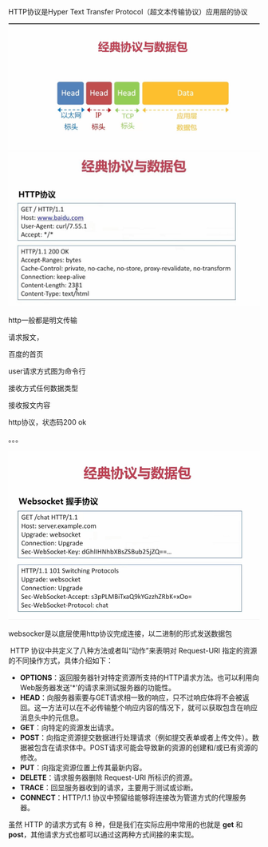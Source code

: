HTTP协议是Hyper Text Transfer Protocol（超文本传输协议）应用层的协议

<img src="images\http.png" alt="http" style="zoom: 67%;" />

<img src="images\http.jpg" alt="http" style="zoom:67%;" />

http一般都是明文传输 

请求报文，

百度的首页

user请求方式图为命令行

接收方式任何数据类型

接收报文内容

http协议，状态码200 ok

。。。

<img src="images\http(1).png" alt="http(1)" style="zoom: 67%;" />

   websocker是以底层使用http协议完成连接，以二进制的形式发送数据包

​    HTTP 协议中共定义了八种方法或者叫“动作”来表明对 Request-URI 指定的资源的不同操作方式，具体介绍如下：

-  **OPTIONS**：返回服务器针对特定资源所支持的HTTP请求方法。也可以利用向Web服务器发送'*'的请求来测试服务器的功能性。
-  **HEAD**：向服务器索要与GET请求相一致的响应，只不过响应体将不会被返回。这一方法可以在不必传输整个响应内容的情况下，就可以获取包含在响应消息头中的元信息。
-  **GET**：向特定的资源发出请求。
-  **POST**：向指定资源提交数据进行处理请求（例如提交表单或者上传文件）。数据被包含在请求体中。POST请求可能会导致新的资源的创建和/或已有资源的修改。
-  **PUT**：向指定资源位置上传其最新内容。
-  **DELETE**：请求服务器删除 Request-URI 所标识的资源。
-  **TRACE**：回显服务器收到的请求，主要用于测试或诊断。
-  **CONNECT**：HTTP/1.1 协议中预留给能够将连接改为管道方式的代理服务器。

虽然 HTTP 的请求方式有 8 种，但是我们在实际应用中常用的也就是 **get** 和 **post**，其他请求方式也都可以通过这两种方式间接的来实现。